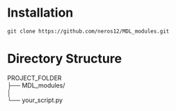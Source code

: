 # Installation
```
git clone https://github.com/neros12/MDL_modules.git
```

# Directory Structure
PROJECT_FOLDER  
├── MDL_modules/  
│  
└── your_script.py  
